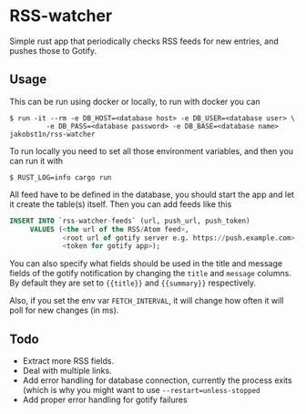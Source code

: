 # RSS-watcher
Simple rust app that periodically checks RSS feeds for new entries,
and pushes those to Gotify.

## Usage
This can be run using docker or locally, to run with docker you can
```
$ run -it --rm -e DB_HOST=<database host> -e DB_USER=<database user> \
         -e DB_PASS=<database password> -e DB_BASE=<database name> jakobst1n/rss-watcher
```
To run locally you need to set all those environment variables, and then
you can run it with
```
$ RUST_LOG=info cargo run
```

All feed have to be defined in the database, you should start the app and let
it create the table(s) itself. Then you can add feeds like this
```sql
INSERT INTO `rss-watcher-feeds` (url, push_url, push_token)
     VALUES (<the url of the RSS/Atom feed>,
             <root url of gotify server e.g. https://push.example.com>,
             <token for gotify app>);
```
You can also specify what fields should be used in the title and message fields
of the gotify notification by changing the `title` and `message` columns.
By default they are set to `{{title}}` and `{{summary}}` respectively.

Also, if you set the env var `FETCH_INTERVAL`, it will change how often it 
will poll for new changes (in ms).

## Todo
- Extract more RSS fields.
- Deal with multiple links.
- Add error handling for database connection, currently the process exits (which is why you might want to use `--restart=unless-stopped`
- Add proper error handling for gotify failures
